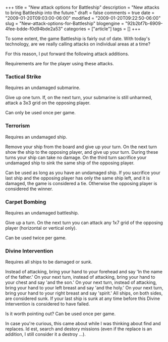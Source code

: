 +++
title = "New attack options for Battleship"
description = "New attacks to bring Battleship into the future."
draft = false
comments = true
date = "2009-01-20T09:03:00-06:00"
modified = "2009-01-20T09:22:50-06:00"
slug = "New-attack-options-for-Battleship"
blogengine = "92b2bf7b-6909-4fee-bdde-f0d94bde2a53"
categories = ["article"]
tags = []
+++

<p>
To some extent, the game Battleship is fairly out of date. With today&#39;s technology, are we really calling attacks on individual areas at a time? 
</p>
<p>
For this reason, I put forward the following attack additions. 
</p>
<p>
Requirements are for the player using these attacks. 
</p>
<h3>Tactical Strike</h3>
<p>
Requires an&nbsp;undamaged submarine. 
</p>
<p>
Give up one turn. If, on the next turn, your submarine is still unharmed, attack a 3x3 grid on the opposing player. 
</p>
<p>
Can only be used once per game. 
</p>
<h3>Terrorism</h3>
<p>
Requires an undamaged ship. 
</p>
<p>
Remove your ship from the board and give up your turn. On the next turn show the ship to the opposing player, and give up your turn. During these turns your ship can&nbsp;take no damage.&nbsp;On the third turn sacrifice your undamaged ship to sink the same ship of the opposing player. 
</p>
<p>
Can be used as long as you have an undamaged ship. If you sacrifice your last ship and the opposing player has only the same ship left, and it is damaged, the game is considered a tie. Otherwise the opposing player is considered the winner. 
</p>
<h3>Carpet Bombing</h3>
<p>
Requires an undamaged&nbsp;battleship. 
</p>
<p>
Give up a turn. On the next turn you can attack any 1x7 grid of the opposing player (horizontal or vertical only). 
</p>
<p>
Can be used twice per&nbsp;game. 
</p>
<h3>Divine Intervention</h3>
<p>
Requires all ships to be damaged or sunk. 
</p>
<p>
Instead of attacking, bring your hand to your forehead and say &#39;In the name of the father.&#39; On your next turn, instead of&nbsp;attacking,&nbsp;bring your hand to your chest and say &#39;and the son.&#39; On your next turn, instead of attacking, bring your hand to your left breast and say &#39;and the holy.&#39; On your next turn, bring your hand to your right breast and say &#39;spirit.&#39; All ships, on both sides, are considered sunk. If your last ship is sunk at any time before this Divine Intervention is considered to have failed. 
</p>
<p>
Is it worth pointing out? Can be used once per game. 
</p>
<div class="note">
<p>
In case you&#39;re curious, this came about while I was thinking about find and replaces. Id est, search and destory missions (even if the replace is an addition, I still consider it a destroy ...).
</p>
</div>

